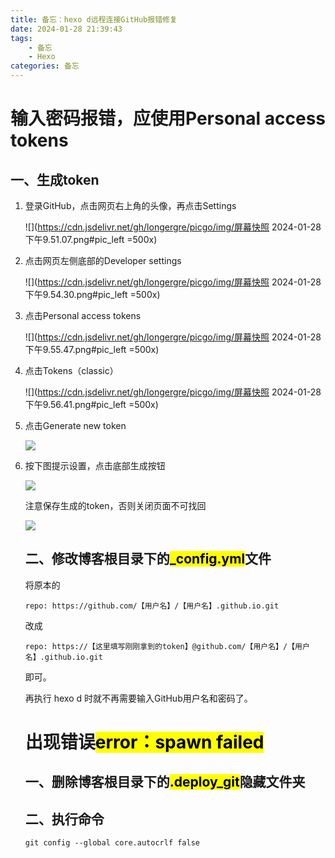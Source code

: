 ```yaml
---
title: 备忘：hexo d远程连接GitHub报错修复
date: 2024-01-28 21:39:43
tags:
    - 备忘
    - Hexo
categories: 备忘
---
```


# 输入密码报错，应使用Personal access tokens

## 一、生成token

1. 登录GitHub，点击网页右上角的头像，再点击Settings

   ![](https://cdn.jsdelivr.net/gh/longergre/picgo/img/屏幕快照 2024-01-28 下午9.51.07.png#pic_left =500x)

   <!--more-->

2. 点击网页左侧底部的Developer settings

   ![](https://cdn.jsdelivr.net/gh/longergre/picgo/img/屏幕快照 2024-01-28 下午9.54.30.png#pic_left =500x)

3. 点击Personal access tokens

   ![](https://cdn.jsdelivr.net/gh/longergre/picgo/img/屏幕快照 2024-01-28 下午9.55.47.png#pic_left =500x)

4. 点击Tokens（classic）

   ![](https://cdn.jsdelivr.net/gh/longergre/picgo/img/屏幕快照 2024-01-28 下午9.56.41.png#pic_left =500x)

5. 点击Generate new token

   ![](https://cdn.jsdelivr.net/gh/longergre/picgo/img/b0b9f559b7844d98912a7d7204160ca2.png)

6. 按下图提示设置，点击底部生成按钮

   ![](https://cdn.jsdelivr.net/gh/longergre/picgo/img/0410458e9e7146efbbd33f9199c687f8.png)

   注意保存生成的token，否则关闭页面不可找回

   ![](https://cdn.jsdelivr.net/gh/longergre/picgo/img/29b42c36da81436e947a73ab8377eea1.png)

   ## 二、修改博客根目录下的<mark>_config.yml</mark>文件

   将原本的

   ```
   repo: https://github.com/【用户名】/【用户名】.github.io.git
   ```

   改成

   ```
   repo: https://【这里填写刚刚拿到的token】@github.com/【用户名】/【用户名】.github.io.git
   ```

   即可。

   再执行 hexo d 时就不再需要输入GitHub用户名和密码了。

   # 出现错误<mark>error：spawn failed</mark>

   ## 一、删除博客根目录下的<mark>.deploy_git</mark>隐藏文件夹

   ## 二、执行命令

   ```
   git config --global core.autocrlf false
   ```
